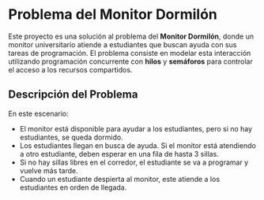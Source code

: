 # Problema del Monitor Dormilón

Este proyecto es una solución al problema del **Monitor Dormilón**, donde un monitor universitario atiende a estudiantes que buscan ayuda con sus tareas de programación. El problema consiste en modelar esta interacción utilizando programación concurrente con **hilos** y **semáforos** para controlar el acceso a los recursos compartidos.

## Descripción del Problema

En este escenario:
- El monitor está disponible para ayudar a los estudiantes, pero si no hay estudiantes, se queda dormido.
- Los estudiantes llegan en busca de ayuda. Si el monitor está atendiendo a otro estudiante, deben esperar en una fila de hasta 3 sillas.
- Si no hay sillas libres en el corredor, el estudiante se va a programar y vuelve más tarde.
- Cuando un estudiante despierta al monitor, este atiende a los estudiantes en orden de llegada.


